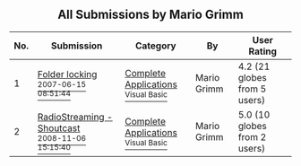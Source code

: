 ﻿<div align="center">

## All Submissions by Mario Grimm

</div>

No.  | Submission | Category | By   | User Rating
---- | ---------- | -------- | ---- | -----------
1 | [Folder locking<br /><sup>2007-06-15 08:51:44</sup>](https://github.com/Planet-Source-Code/mario-grimm-folder-locking__1-68815) | [Complete Applications<br /><sup>Visual Basic</sup>](../ByCategory/complete-applications__1-27.md) | Mario Grimm | 4.2 (21 globes from 5 users)
2 | [RadioStreaming \- Shoutcast<br /><sup>2008-11-06 15:15:40</sup>](https://github.com/Planet-Source-Code/mario-grimm-radiostreaming-shoutcast__1-71369) | [Complete Applications<br /><sup>Visual Basic</sup>](../ByCategory/complete-applications__1-27.md) | Mario Grimm | 5.0 (10 globes from 2 users)
